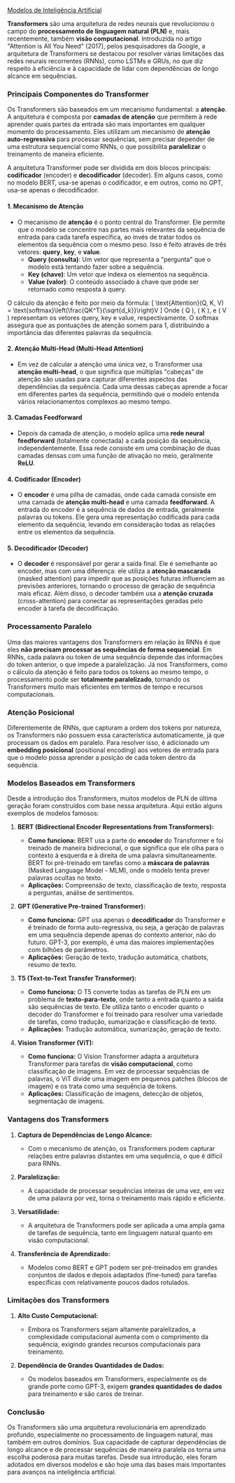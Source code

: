 [Modelos de Inteligência Artificial](<https://maksoud.github.io/Inteligência%20Artificial%20(IA)/Modelos%20de%20Inteligência%20Artificial>)

**Transformers** são uma arquitetura de redes neurais que revolucionou o campo do **processamento de linguagem natural (PLN)** e, mais recentemente, também **visão computacional**. Introduzida no artigo "Attention is All You Need" (2017), pelos pesquisadores da Google, a arquitetura de Transformers se destacou por resolver várias limitações das redes neurais recorrentes (RNNs), como LSTMs e GRUs, no que diz respeito à eficiência e à capacidade de lidar com dependências de longo alcance em sequências.

### Principais Componentes do Transformer

Os Transformers são baseados em um mecanismo fundamental: a **atenção**. A arquitetura é composta por **camadas de atenção** que permitem à rede aprender quais partes da entrada são mais importantes em qualquer momento do processamento. Eles utilizam um mecanismo de **atenção auto-regressiva** para processar sequências, sem precisar depender de uma estrutura sequencial como RNNs, o que possibilita **paralelizar** o treinamento de maneira eficiente.

A arquitetura Transformer pode ser dividida em dois blocos principais: **codificador** (encoder) e **decodificador** (decoder). Em alguns casos, como no modelo BERT, usa-se apenas o codificador, e em outros, como no GPT, usa-se apenas o decodificador.

#### 1. **Mecanismo de Atenção**
   - O mecanismo de **atenção** é o ponto central do Transformer. Ele permite que o modelo se concentre nas partes mais relevantes da sequência de entrada para cada tarefa específica, ao invés de tratar todos os elementos da sequência com o mesmo peso. Isso é feito através de três vetores: **query**, **key**, e **value**.
     - **Query (consulta)**: Um vetor que representa a "pergunta" que o modelo está tentando fazer sobre a sequência.
     - **Key (chave)**: Um vetor que indexa os elementos na sequência.
     - **Value (valor)**: O conteúdo associado à chave que pode ser retornado como resposta à query.

   O cálculo da atenção é feito por meio da fórmula:
   \[
   \text{Attention}(Q, K, V) = \text{softmax}\left(\frac{QK^T}{\sqrt{d_k}}\right)V
   \]
   Onde \( Q \), \( K \), e \( V \) representam os vetores query, key e value, respectivamente. O softmax assegura que as pontuações de atenção somem para 1, distribuindo a importância das diferentes palavras da sequência.

#### 2. **Atenção Multi-Head (Multi-Head Attention)**
   - Em vez de calcular a atenção uma única vez, o Transformer usa **atenção multi-head**, o que significa que múltiplas "cabeças" de atenção são usadas para capturar diferentes aspectos das dependências da sequência. Cada uma dessas cabeças aprende a focar em diferentes partes da sequência, permitindo que o modelo entenda vários relacionamentos complexos ao mesmo tempo.

#### 3. **Camadas Feedforward**
   - Depois da camada de atenção, o modelo aplica uma **rede neural feedforward** (totalmente conectada) a cada posição da sequência, independentemente. Essa rede consiste em uma combinação de duas camadas densas com uma função de ativação no meio, geralmente **ReLU**.

#### 4. **Codificador (Encoder)**
   - O **encoder** é uma pilha de camadas, onde cada camada consiste em uma camada de **atenção multi-head** e uma camada **feedforward**. A entrada do encoder é a sequência de dados de entrada, geralmente palavras ou tokens. Ele gera uma representação codificada para cada elemento da sequência, levando em consideração todas as relações entre os elementos da sequência.

#### 5. **Decodificador (Decoder)**
   - O **decoder** é responsável por gerar a saída final. Ele é semelhante ao encoder, mas com uma diferença: ele utiliza a **atenção mascarada** (masked attention) para impedir que as posições futuras influenciem as previsões anteriores, tornando o processo de geração de sequência mais eficaz. Além disso, o decoder também usa a **atenção cruzada** (cross-attention) para conectar as representações geradas pelo encoder à tarefa de decodificação.

### Processamento Paralelo

Uma das maiores vantagens dos Transformers em relação às RNNs é que eles **não precisam processar as sequências de forma sequencial**. Em RNNs, cada palavra ou token de uma sequência depende das informações do token anterior, o que impede a paralelização. Já nos Transformers, como o cálculo da atenção é feito para todos os tokens ao mesmo tempo, o processamento pode ser **totalmente paralelizado**, tornando os Transformers muito mais eficientes em termos de tempo e recursos computacionais.

### Atenção Posicional

Diferentemente de RNNs, que capturam a ordem dos tokens por natureza, os Transformers não possuem essa característica automaticamente, já que processam os dados em paralelo. Para resolver isso, é adicionado um **embedding posicional** (positional encoding) aos vetores de entrada para que o modelo possa aprender a posição de cada token dentro da sequência.

### Modelos Baseados em Transformers

Desde a introdução dos Transformers, muitos modelos de PLN de última geração foram construídos com base nessa arquitetura. Aqui estão alguns exemplos de modelos famosos:

1. **BERT (Bidirectional Encoder Representations from Transformers):**
   - **Como funciona:** BERT usa a parte do **encoder** do Transformer e foi treinado de maneira bidirecional, o que significa que ele olha para o contexto à esquerda e à direita de uma palavra simultaneamente. BERT foi pré-treinado em tarefas como a **máscara de palavras** (Masked Language Model - MLM), onde o modelo tenta prever palavras ocultas no texto.
   - **Aplicações:** Compreensão de texto, classificação de texto, resposta a perguntas, análise de sentimentos.

2. **GPT (Generative Pre-trained Transformer):**
   - **Como funciona:** GPT usa apenas o **decodificador** do Transformer e é treinado de forma auto-regressiva, ou seja, a geração de palavras em uma sequência depende apenas do contexto anterior, não do futuro. GPT-3, por exemplo, é uma das maiores implementações com bilhões de parâmetros.
   - **Aplicações:** Geração de texto, tradução automática, chatbots, resumo de texto.

3. **T5 (Text-to-Text Transfer Transformer):**
   - **Como funciona:** O T5 converte todas as tarefas de PLN em um problema de **texto-para-texto**, onde tanto a entrada quanto a saída são sequências de texto. Ele utiliza tanto o encoder quanto o decoder do Transformer e foi treinado para resolver uma variedade de tarefas, como tradução, sumarização e classificação de texto.
   - **Aplicações:** Tradução automática, sumarização, geração de texto.

4. **Vision Transformer (ViT):**
   - **Como funciona:** O Vision Transformer adapta a arquitetura Transformer para tarefas de **visão computacional**, como classificação de imagens. Em vez de processar sequências de palavras, o ViT divide uma imagem em pequenos patches (blocos de imagem) e os trata como uma sequência de tokens.
   - **Aplicações:** Classificação de imagens, detecção de objetos, segmentação de imagens.

### Vantagens dos Transformers

1. **Captura de Dependências de Longo Alcance:**
   - Com o mecanismo de atenção, os Transformers podem capturar relações entre palavras distantes em uma sequência, o que é difícil para RNNs.

2. **Paralelização:** 
   - A capacidade de processar sequências inteiras de uma vez, em vez de uma palavra por vez, torna o treinamento mais rápido e eficiente.

3. **Versatilidade:**
   - A arquitetura de Transformers pode ser aplicada a uma ampla gama de tarefas de sequência, tanto em linguagem natural quanto em visão computacional.

4. **Transferência de Aprendizado:**
   - Modelos como BERT e GPT podem ser pré-treinados em grandes conjuntos de dados e depois adaptados (fine-tuned) para tarefas específicas com relativamente poucos dados rotulados.

### Limitações dos Transformers

1. **Alto Custo Computacional:**
   - Embora os Transformers sejam altamente paralelizados, a complexidade computacional aumenta com o comprimento da sequência, exigindo grandes recursos computacionais para treinamento.

2. **Dependência de Grandes Quantidades de Dados:**
   - Os modelos baseados em Transformers, especialmente os de grande porte como GPT-3, exigem **grandes quantidades de dados** para treinamento e são caros de treinar.

### Conclusão

Os Transformers são uma arquitetura revolucionária em aprendizado profundo, especialmente no processamento de linguagem natural, mas também em outros domínios. Sua capacidade de capturar dependências de longo alcance e de processar sequências de maneira paralela os torna uma escolha poderosa para muitas tarefas. Desde sua introdução, eles foram adotados em diversos modelos e são hoje uma das bases mais importantes para avanços na inteligência artificial.